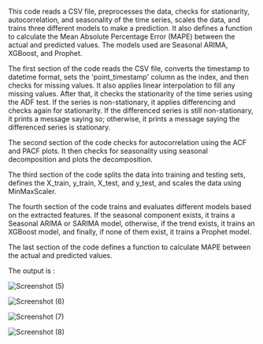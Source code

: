 
This code reads a CSV file, preprocesses the data, checks for stationarity, autocorrelation, and seasonality of the time series, scales the data, and trains three different models to make a prediction. It also defines a function to calculate the Mean Absolute Percentage Error (MAPE) between the actual and predicted values. The models used are Seasonal ARIMA, XGBoost, and Prophet.

The first section of the code reads the CSV file, converts the timestamp to datetime format, sets the 'point_timestamp' column as the index, and then checks for missing values. It also applies linear interpolation to fill any missing values. After that, it checks the stationarity of the time series using the ADF test. If the series is non-stationary, it applies differencing and checks again for stationarity. If the differenced series is still non-stationary, it prints a message saying so; otherwise, it prints a message saying the differenced series is stationary.

The second section of the code checks for autocorrelation using the ACF and PACF plots. It then checks for seasonality using seasonal decomposition and plots the decomposition.

The third section of the code splits the data into training and testing sets, defines the X_train, y_train, X_test, and y_test, and scales the data using MinMaxScaler.

The fourth section of the code trains and evaluates different models based on the extracted features. If the seasonal component exists, it trains a Seasonal ARIMA or SARIMA model, otherwise, if the trend exists, it trains an XGBoost model, and finally, if none of them exist, it trains a Prophet model.

The last section of the code defines a function to calculate MAPE between the actual and predicted values.

The output is :

![Screenshot (5)](https://user-images.githubusercontent.com/76140010/224596679-25a0f2de-129e-4a60-b1c7-e669b7b050f0.png)

![Screenshot (6)](https://user-images.githubusercontent.com/76140010/224596740-1215219c-b5dc-4997-b429-fbfdc75256c9.png)

![Screenshot (7)](https://user-images.githubusercontent.com/76140010/224596770-0ad0fe27-fc59-4779-abd8-0f7479bb665a.png)

![Screenshot (8)](https://user-images.githubusercontent.com/76140010/224596808-570c9e78-1264-48d6-a18a-17fbde4301e7.png)


